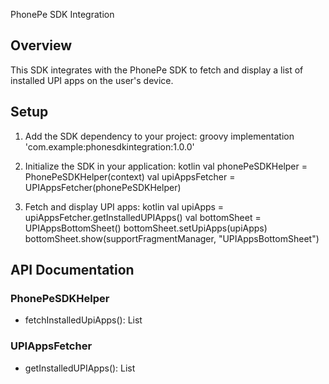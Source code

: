  PhonePe SDK Integration

## Overview
This SDK integrates with the PhonePe SDK to fetch and display a list of installed UPI apps on the user's device.

## Setup

1. Add the SDK dependency to your project:
    groovy
    implementation 'com.example:phonesdkintegration:1.0.0'
    

2. Initialize the SDK in your application:
    kotlin
    val phonePeSDKHelper = PhonePeSDKHelper(context)
    val upiAppsFetcher = UPIAppsFetcher(phonePeSDKHelper)
    

3. Fetch and display UPI apps:
    kotlin
    val upiApps = upiAppsFetcher.getInstalledUPIApps()
    val bottomSheet = UPIAppsBottomSheet()
    bottomSheet.setUpiApps(upiApps)
    bottomSheet.show(supportFragmentManager, "UPIAppsBottomSheet")
    

## API Documentation

### PhonePeSDKHelper
- fetchInstalledUpiApps(): List<UpiApp>

### UPIAppsFetcher
- getInstalledUPIApps(): List<UpiApp>

